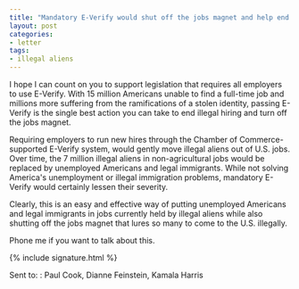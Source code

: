 ```yaml
---
title: "Mandatory E-Verify would shut off the jobs magnet and help end illegal immigration"
layout: post
categories:
- letter
tags:
- illegal aliens
---
```


I hope I can count on you to support legislation that requires all employers to use E-Verify. With 15 million Americans unable to find a full-time job and millions more suffering from the ramifications of a stolen identity, passing E-Verify is the single best action you can take to end illegal hiring and turn off the jobs magnet.

Requiring employers to run new hires through the Chamber of Commerce-supported E-Verify system, would gently move illegal aliens out of U.S. jobs. Over time, the 7 million illegal aliens in non-agricultural jobs would be replaced by unemployed Americans and legal immigrants. While not solving America's unemployment or illegal immigration problems, mandatory E-Verify would certainly lessen their severity.

Clearly, this is an easy and effective way of putting unemployed Americans and legal immigrants in jobs currently held by illegal aliens while also shutting off the jobs magnet that lures so many to come to the U.S. illegally.

Phone me if you want to talk about this.

{% include signature.html %}

Sent to:
: Paul Cook, Dianne Feinstein, Kamala Harris
